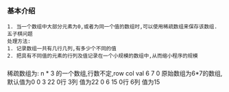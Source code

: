 ### 基本介绍
    1. 当一个数组中大部分元素为0,或者为同一个值的数组时,可以使用稀疏数组来保存该数组. 五子棋问题
    处理方法:
    1. 记录数组一共有几行几列,有多少个不同的值
    2. 把具有不同值的元素的行列及值记录在一个小规模的数组中,从而缩小程序的规模
    
###  

   稀疏数组为: n * 3 的一个数组,行数不定,row col val
                                    6   7   0    原始数组为6*7的数组,默认值为0
                                    0   3   22   0行 3列 值为22
                                    0   6   15   0行 6列 值为15

